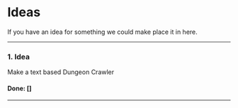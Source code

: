 # Ideas
If you have an idea for something we could make
place it in here.

---

### 1. Idea
Make a text based Dungeon Crawler
#### Done: []

---